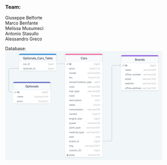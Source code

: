 ### Team:
Giuseppe Belforte <br>
Marco Benfante <br>
Melissa Musumeci <br>
Antonio Stasullo <br>
Alessandro Greco <br>

Database: <br>
<img src="./resources/img/car_db.png">

